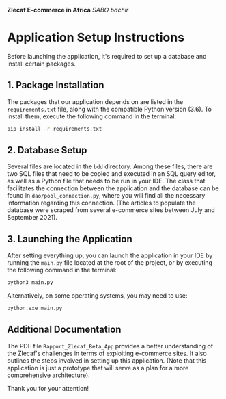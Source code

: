 **Zlecaf E-commerce in Africa**
*SABO bachir* 

# Application Setup Instructions

Before launching the application, it's required to set up a database and install certain packages.

## 1. Package Installation

The packages that our application depends on are listed in the `requirements.txt` file, along with the compatible Python version (3.6). To install them, execute the following command in the terminal:

```bash
pip install -r requirements.txt
```

## 2. Database Setup

Several files are located in the `bdd` directory. Among these files, there are two SQL files that need to be copied and executed in an SQL query editor, as well as a Python file that needs to be run in your IDE. The class that facilitates the connection between the application and the database can be found in `dao/pool_connection.py`, where you will find all the necessary information regarding this connection. (The articles to populate the database were scraped from several e-commerce sites between July and September 2021).

## 3. Launching the Application

After setting everything up, you can launch the application in your IDE by running the `main.py` file located at the root of the project, or by executing the following command in the terminal:

```bash
python3 main.py
```

Alternatively, on some operating systems, you may need to use:

```bash
python.exe main.py
```

## Additional Documentation

The PDF file `Rapport_Zlecaf_Beta_App` provides a better understanding of the Zlecaf's challenges in terms of exploiting e-commerce sites. It also outlines the steps involved in setting up this application. (Note that this application is just a prototype that will serve as a plan for a more comprehensive architecture).

Thank you for your attention!